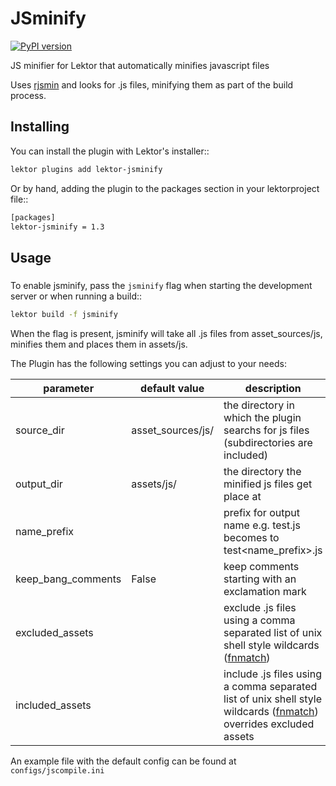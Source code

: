 # JSminify
[![PyPI version](https://badge.fury.io/py/lektor-jsminify.svg)](https://badge.fury.io/py/lektor-jsminify)

JS minifier for Lektor that automatically minifies javascript files

Uses [rjsmin](https://pypi.org/project/rjsmin/)  and looks for .js files,
minifying them as part of the build process.

## Installing

You can install the plugin with Lektor's installer::
```bash
lektor plugins add lektor-jsminify
```

Or by hand, adding the plugin to the packages section in your lektorproject file::
```bash
[packages]
lektor-jsminify = 1.3
```

## Usage
#####

To enable jsminify, pass the `jsminify` flag when starting the development
server or when running a build::
```bash
lektor build -f jsminify
```

When the flag is present, jsminify will take all .js files from asset_sources/js, minifies them and places them
in assets/js.


The Plugin has the following settings you can adjust to your needs:

|parameter         |default value      |description                                                                                       |
|------------------|-------------------|--------------------------------------------------------------------------------------------------|
|source_dir        |asset_sources/js/  | the directory in which the plugin searchs for js files (subdirectories are included)             |
|output_dir        |assets/js/         | the directory the minified js files get place at                                                 |
|name_prefix       |                   | prefix for output name e.g. test.js becomes to test<name_prefix>.js                              |
|keep_bang_comments|False              | keep comments starting with an exclamation mark                                                  |
|excluded_assets   |                   | exclude .js files using a comma separated list of unix shell style wildcards ([fnmatch](https://docs.python.org/3/library/fnmatch.html))                                     |
|included_assets   |                   | include .js files using a comma separated list of unix shell style wildcards ([fnmatch](https://docs.python.org/3/library/fnmatch.html)) overrides excluded assets           |

An example file with the default config can be found at `configs/jscompile.ini`
